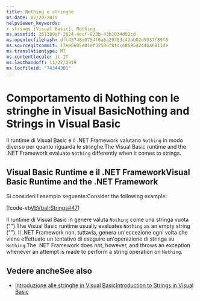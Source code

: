 ```yaml
---
title: Nothing e stringhe
ms.date: 07/20/2015
helpviewer_keywords:
- strings [Visual Basic], Nothing
ms.assetid: 261380af-2024-4ecf-823b-43b1034d92cd
ms.openlocfilehash: dfc43748d0754f0a6a29763c42ab82d9937f89f8
ms.sourcegitcommit: 17ee6605e01ef32506f8fdc686954244ba6911de
ms.translationtype: MT
ms.contentlocale: it-IT
ms.lasthandoff: 11/22/2019
ms.locfileid: "74344301"
---
```

# <a name="nothing-and-strings-in-visual-basic"></a><span data-ttu-id="b43af-102">Comportamento di Nothing con le stringhe in Visual Basic</span><span class="sxs-lookup"><span data-stu-id="b43af-102">Nothing and Strings in Visual Basic</span></span>
<span data-ttu-id="b43af-103">Il runtime di Visual Basic e il .NET Framework valutano `Nothing` in modo diverso per quanto riguarda le stringhe.</span><span class="sxs-lookup"><span data-stu-id="b43af-103">The Visual Basic runtime and the .NET Framework evaluate `Nothing` differently when it comes to strings.</span></span>  
  
## <a name="visual-basic-runtime-and-the-net-framework"></a><span data-ttu-id="b43af-104">Visual Basic Runtime e il .NET Framework</span><span class="sxs-lookup"><span data-stu-id="b43af-104">Visual Basic Runtime and the .NET Framework</span></span>  
 <span data-ttu-id="b43af-105">Si consideri l'esempio seguente:</span><span class="sxs-lookup"><span data-stu-id="b43af-105">Consider the following example:</span></span>  
  
 [!code-vb[VbVbalrStrings#47](~/samples/snippets/visualbasic/VS_Snippets_VBCSharp/VbVbalrStrings/VB/Class2.vb#47)]  
  
 <span data-ttu-id="b43af-106">Il runtime di Visual Basic in genere valuta `Nothing` come una stringa vuota ("").</span><span class="sxs-lookup"><span data-stu-id="b43af-106">The Visual Basic runtime usually evaluates `Nothing` as an empty string ("").</span></span> <span data-ttu-id="b43af-107">Il .NET Framework non, tuttavia, genera un'eccezione ogni volta che viene effettuato un tentativo di eseguire un'operazione di stringa su `Nothing`.</span><span class="sxs-lookup"><span data-stu-id="b43af-107">The .NET Framework does not, however, and throws an exception whenever an attempt is made to perform a string operation on `Nothing`.</span></span>  
  
## <a name="see-also"></a><span data-ttu-id="b43af-108">Vedere anche</span><span class="sxs-lookup"><span data-stu-id="b43af-108">See also</span></span>

- [<span data-ttu-id="b43af-109">Introduzione alle stringhe in Visual Basic</span><span class="sxs-lookup"><span data-stu-id="b43af-109">Introduction to Strings in Visual Basic</span></span>](../../../../visual-basic/programming-guide/language-features/strings/introduction-to-strings.md)
